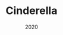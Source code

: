 ---
published: false
cancelled: COVID-19
layout: productions
title: Cinderella
date: 2020
image_credit:
image_alt:
image_caption:
category: musical
Title: Cinderella (Rodgers and Hammerstein musical) - wiki
Theatre: The Alhambra Theatre & Dining
Music: Richard Rodgers - wiki
Lyrics: Oscar Hammerstein II - wiki
Book: Oscar Hammerstein II
Basis: Charles Perraults Cinderella
Website: https://www.alhambrajax.com/show/cinderella/
showtimes:
- 2020-06-11 11:00:00
- 2020-06-11 17:30:00
- 2020-06-12 17:30:00
- 2020-06-13 11:00:00
- 2020-06-13 17:30:00
- 2020-06-14 12:00:00
- 2020-06-14 17:30:00
- 2020-06-16 17:30:00
- 2020-06-17 17:30:00
- 2020-06-18 17:30:00
- 2020-06-19 17:30:00
- 2020-06-20 11:00:00
- 2020-06-20 17:30:00
- 2020-06-21 12:00:00
- 2020-06-21 17:30:00
- 2020-06-23 17:30:00
- 2020-06-24 17:30:00
- 2020-06-25 17:30:00
- 2020-06-26 17:30:00
- 2020-06-27 11:00:00
- 2020-06-27 17:30:00
- 2020-06-28 12:00:00
- 2020-06-28 17:30:00
- 2020-06-30 17:30:00
- 2020-07-01 17:30:00
- 2020-07-02 17:30:00
- 2020-07-03 17:30:00
- 2020-07-05 12:00:00
- 2020-07-05 17:30:00
- 2020-07-07 17:30:00
- 2020-07-08 17:30:00
- 2020-07-09 17:30:00
- 2020-07-10 17:30:00
- 2020-07-11 11:00:00
- 2020-07-11 17:30:00
- 2020-07-12 12:00:00
- 2020-07-12 17:30:00
- 2020-07-14 17:30:00
- 2020-07-15 17:30:00
- 2020-07-16 17:30:00
- 2020-07-17 17:30:00
- 2020-07-18 11:00:00
- 2020-07-18 17:30:00
- 2020-07-19 12:00:00
- 2020-07-19 17:30:00
- 2020-07-21 17:30:00
- 2020-07-22 17:30:00
- 2020-07-23 17:30:00
- 2020-07-24 17:30:00
- 2020-07-25 11:00:00
- 2020-07-25 17:30:00
- 2020-07-26 12:00:00
- 2020-07-26 17:30:00
external_links:
  "Alhambra Cinderella \u266B": https://www.alhambrajax.com/show/cinderella/
---